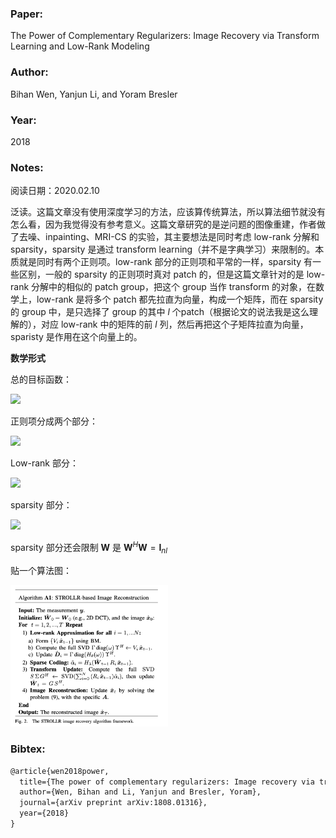 ### Paper:

The Power of Complementary Regularizers: Image Recovery via Transform Learning and Low-Rank Modeling

### Author:

Bihan Wen, Yanjun Li, and Yoram Bresler

### Year:

2018

### Notes:

阅读日期：2020.02.10

泛读。这篇文章没有使用深度学习的方法，应该算传统算法，所以算法细节就没有怎么看，因为我觉得没有参考意义。这篇文章研究的是逆问题的图像重建，作者做了去噪、inpainting、MRI-CS 的实验，其主要想法是同时考虑 low-rank 分解和 sparsity，sparsity 是通过 transform learning（并不是字典学习）来限制的。本质就是同时有两个正则项。low-rank 部分的正则项和平常的一样，sparsity 有一些区别，一般的 sparsity 的正则项时真对 patch 的，但是这篇文章针对的是 low-rank 分解中的相似的 patch group，把这个 group 当作 transform 的对象，在数学上，low-rank 是将多个 patch 都先拉直为向量，构成一个矩阵，而在 sparsity 的 group 中，是只选择了 group 的其中 $l$ 个patch（根据论文的说法我是这么理解的），对应 low-rank 中的矩阵的前 $l$ 列，然后再把这个子矩阵拉直为向量，sparisty 是作用在这个向量上的。

**数学形式**

总的目标函数：

<img src="http://latex.codecogs.com/svg.latex? \hat{\boldsymbol{x}}=\underset{\boldsymbol{x}}{\operatorname{argmin}} \gamma^{F}\|\boldsymbol{A} \boldsymbol{x}-\boldsymbol{y}\|_{2}^{2}+\mathfrak{R}_{s t r o l l r}(\boldsymbol{x})" border="0"/>

正则项分成两个部分：

<img src="http://latex.codecogs.com/svg.latex? \mathfrak{R}_{s t r o l l r}(\boldsymbol{x})=\gamma^{L R} \mathfrak{R}_{L R}(\boldsymbol{x})+\gamma^{S} \mathfrak{R}_{S}(\boldsymbol{x})" border="0"/>

Low-rank 部分：

<img src="http://latex.codecogs.com/svg.latex? \mathfrak{R}_{L R}(\boldsymbol{x})=\min _{\left\{\boldsymbol{D}_{i}\right\}} \sum_{i=1}^{N}\left\{\left\|V_{i} \boldsymbol{x}-\boldsymbol{D}_{i}\right\|_{F}^{2}+\theta^{2} \operatorname{rank}\left(\boldsymbol{D}_{i}\right)\right\}" border="0"/>

sparsity 部分：

<img src="http://latex.codecogs.com/svg.latex? \mathfrak{R}_{S}(\boldsymbol{x}, \boldsymbol{W})=\min _{\left\{\alpha_{i}\right\}} \sum_{i=1}^{N}\left\{\left\|\boldsymbol{W} C_{i} \boldsymbol{x}-\alpha_{i}\right\|_{2}^{2}+\lambda^{2}\left\|\alpha_{i}\right\|_{0}\right\}" border="0"/>

sparsity 部分还会限制 $\mathbf{W}$ 是 $\boldsymbol{W}^{H} \boldsymbol{W}=\boldsymbol{I}_{n l}$

贴一个算法图：

<img src="https://raw.githubusercontent.com/Theodore-PKU/pictures/master/20200210133702.png" width="50%"/>

### Bibtex:

```latex
@article{wen2018power,
  title={The power of complementary regularizers: Image recovery via transform learning and low-rank modeling},
  author={Wen, Bihan and Li, Yanjun and Bresler, Yoram},
  journal={arXiv preprint arXiv:1808.01316},
  year={2018}
}
```

